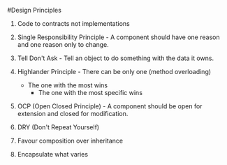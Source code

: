 #Design Principles

1. Code to contracts not implementations

2. Single Responsibility Principle - A component should have one reason and one reason only to change.

3. Tell Don't Ask - Tell an object to do something with the data it owns.

4. Highlander Principle - There can be only one (method overloading)
    * The one with the most wins
      * The one with the most specific wins

5. OCP (Open Closed Principle) - A component should be open for extension and closed for modification.

6. DRY (Don't Repeat Yourself)

7. Favour composition over inheritance

8. Encapsulate what varies

